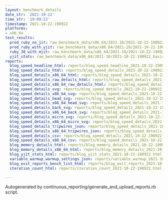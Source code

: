 ```yaml
---
layout: benchmark_details
date_str: '2021-10-22'
time_str: '19:09:22'
timestamp: 2021-10-22-190922
platforms:
- x86_64
test_results:
  prod_ruby_no_jit: raw_benchmark_data/x86_64/2021-10/2021-10-22-190922_basic_benchmark_prod_ruby_no_jit.json
  prod_ruby_with_yjit: raw_benchmark_data/x86_64/2021-10/2021-10-22-190922_basic_benchmark_prod_ruby_with_yjit.json
  ruby_30_with_mjit: raw_benchmark_data/x86_64/2021-10/2021-10-22-190922_basic_benchmark_ruby_30_with_mjit.json
  yjit_stats: raw_benchmark_data/x86_64/2021-10/2021-10-22-190922_basic_benchmark_yjit_stats.json
reports:
  blog_speed_headline_html: reports/blog_speed_headline_2021-10-22-190922.html
  blog_speed_details_html: reports/blog_speed_details_2021-10-22-190922.html
  blog_speed_details_x86_64_html: reports/blog_speed_details_2021-10-22-190922.x86_64.html
  blog_speed_details_raw_details_html: reports/blog_speed_details_2021-10-22-190922.raw_details.html
  blog_speed_details_x86_64_raw_details_html: reports/blog_speed_details_2021-10-22-190922.x86_64.raw_details.html
  blog_speed_details_svg: reports/blog_speed_details_2021-10-22-190922.svg
  blog_speed_details_x86_64_svg: reports/blog_speed_details_2021-10-22-190922.x86_64.svg
  blog_speed_details_head_svg: reports/blog_speed_details_2021-10-22-190922.head.svg
  blog_speed_details_x86_64_head_svg: reports/blog_speed_details_2021-10-22-190922.x86_64.head.svg
  blog_speed_details_back_svg: reports/blog_speed_details_2021-10-22-190922.back.svg
  blog_speed_details_x86_64_back_svg: reports/blog_speed_details_2021-10-22-190922.x86_64.back.svg
  blog_speed_details_micro_svg: reports/blog_speed_details_2021-10-22-190922.micro.svg
  blog_speed_details_x86_64_micro_svg: reports/blog_speed_details_2021-10-22-190922.x86_64.micro.svg
  blog_speed_details_tripwires_json: reports/blog_speed_details_2021-10-22-190922.tripwires.json
  blog_speed_details_x86_64_tripwires_json: reports/blog_speed_details_2021-10-22-190922.x86_64.tripwires.json
  blog_speed_details_csv: reports/blog_speed_details_2021-10-22-190922.csv
  blog_speed_details_x86_64_csv: reports/blog_speed_details_2021-10-22-190922.x86_64.csv
  blog_memory_details_html: reports/blog_memory_details_2021-10-22-190922.html
  blog_memory_details_x86_64_html: reports/blog_memory_details_2021-10-22-190922.x86_64.html
  blog_yjit_stats_html: reports/blog_yjit_stats_2021-10-22-190922.html
  variable_warmup_warmup_settings_json: reports/variable_warmup_2021-10-22-190922.warmup_settings.json
  blog_exit_reports_bench_list_html: reports/blog_exit_reports_2021-10-22-190922.bench_list.html
  iteration_count_html: reports/iteration_count_2021-10-22-190922.html

---
```

Autogenerated by continuous_reporting/generate_and_upload_reports.rb script.
